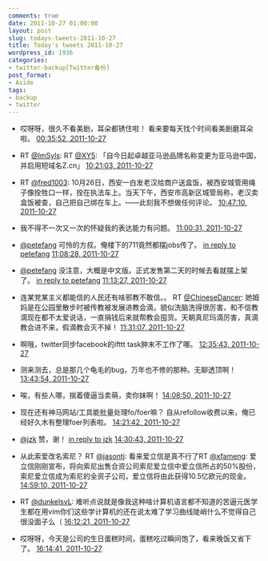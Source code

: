 ```yaml
---
comments: true
date: 2011-10-27 01:00:00
layout: post
slug: todays-tweets-2011-10-27
title: Today's tweets 2011-10-27
wordpress_id: 1936
categories:
- twitter-backup[Twitter备份]
post_format:
- Aside
tags:
- backup
- twitter
---
```





  * 哎呀呀，很久不看美剧，耳朵都锈住啦！ 看来要每天找个时间看美剧磨耳朵啦。 [00:35:52, 2011-10-27](http://twitter.com/gfrog/statuses/129234803399737344)





  * RT [@ImSyls](http://twitter.com/ImSyls): RT [@XY5](http://twitter.com/XY5): 「自今日起卓越亚马逊品牌名称变更为亚马逊中国，并启用短域名Z.cn」 [10:21:03, 2011-10-27](http://twitter.com/gfrog/statuses/129382066591764481)





  * RT [@fred1003](http://twitter.com/fred1003): 10月26日，西安一白发老汉给商户送盒饭，被西安城管用绳子像拴牲口一样，拴在执法车上。当天下午，西安市高新区城管局称，老汉卖盒饭被查，自己把自己绑在车上。——此刻我不想做任何评论。 [10:47:10, 2011-10-27](http://twitter.com/gfrog/statuses/129388639368126464)





  * 我不得不一次又一次的怀疑我的表达能力有问题。 [11:00:31, 2011-10-27](http://twitter.com/gfrog/statuses/129392000976945153)





  * [@petefang](http://twitter.com/petefang) 可怜的方叔。俺楼下的711竟然都摆jobs传了。 [in reply to petefang](http://twitter.com/petefang/statuses/129392429584490496) [11:08:28, 2011-10-27](http://twitter.com/gfrog/statuses/129394001320222720)





  * [@petefang](http://twitter.com/petefang) 没注意，大概是中文版。正式发售第二天的时候去看就摆上架了。 [in reply to petefang](http://twitter.com/petefang/statuses/129394284666421248) [11:13:27, 2011-10-27](http://twitter.com/gfrog/statuses/129395254007836672)





  * 连某党某主义都能信的人民还有啥邪教不敢信。。 RT [@ChineseDancer](http://twitter.com/ChineseDancer): 她姆妈是在公园里散步时被传教被发展进教会滴，貌似洗脑洗得很厉害，和不信教滴现在都不太爱说话，一直捐钱后来就帮教会囤货。天朝真尼玛滴厉害，真滴教会进不来，假滴教会灭不掉！ [11:31:07, 2011-10-27](http://twitter.com/gfrog/statuses/129399700817313793)





  * 啊哦，twitter同步facebook的ifttt task肿末不工作了哪。 [12:35:43, 2011-10-27](http://twitter.com/gfrog/statuses/129415959336329217)





  * 测来测去，总是那几个龟毛的bug，万年也不修的那种。无聊透顶啊！ [13:43:54, 2011-10-27](http://twitter.com/gfrog/statuses/129433117458051072)





  * 唉，有些人哪，揣着傻逼当卖萌，卖你妹啊！ [14:08:50, 2011-10-27](http://twitter.com/gfrog/statuses/129439393579675649)





  * 现在还有神马网站/工具能批量处理fo/foer嘛？ 自从refollow收费以来，俺已经好久木有整理foer列表啦。 [14:21:42, 2011-10-27](http://twitter.com/gfrog/statuses/129442628679892992)





  * [@jzk](http://twitter.com/jzk) 赞，谢！ [in reply to jzk](http://twitter.com/jzk/statuses/129444262755581952) [14:30:43, 2011-10-27](http://twitter.com/gfrog/statuses/129444898628833280)





  * 从此索爱改名索尼？ RT [@jasontj](http://twitter.com/jasontj): 看来爱立信是真不行了RT [@xfameng](http://twitter.com/xfameng): 爱立信刚刚宣布，将向索尼出售合资公司索尼爱立信中爱立信所占的50%股份，索尼爱立信成为索尼的全资子公司，爱立信将由此获得10.5亿欧元的现金。 [14:59:10, 2011-10-27](http://twitter.com/gfrog/statuses/129452058066698241)





  * RT [@dunkelsvL](http://twitter.com/dunkelsvL): 难听点说就是像我这种啥计算机语言都不知道的苦逼元医学生都在用vim你们这些学计算机的还在说太难了学习曲线陡峭什么不觉得自己很没面子么（ [16:12:21, 2011-10-27](http://twitter.com/gfrog/statuses/129470474701914112)





  * 哎呀呀，今天是公司的生日蛋糕时间，蛋糕吃过瞬间饱了，看来晚饭又省下了。 [16:14:41, 2011-10-27](http://twitter.com/gfrog/statuses/129471062026092544)





